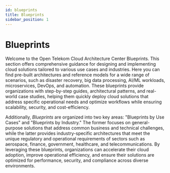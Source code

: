 ```yaml
---
id: blueprints
title: Blueprints
sidebar_position: 1
---
```


# Blueprints

Welcome to the Open Telekom Cloud Architecture Center Blueprints. This section offers comprehensive guidance for designing and implementing cloud solutions tailored to various use cases and industries. Here you can find pre-built architectures and reference models for a wide range of scenarios, such as disaster recovery, big data processing, AI/ML workloads, microservices, DevOps, and automation. These blueprints provide organizations with step-by-step guides, architectural patterns, and real-world case studies, helping them quickly deploy cloud solutions that address specific operational needs and optimize workflows while ensuring scalability, security, and cost-efficiency.

Additionally, *Blueprints* are organized into two key areas: "Blueprints by Use Cases" and "Blueprints by Industry." The former focuses on general-purpose solutions that address common business and technical challenges, while the latter provides industry-specific architectures that meet the unique regulatory and operational requirements of sectors such as aerospace, finance, government, healthcare, and telecommunications. By leveraging these blueprints, organizations can accelerate their cloud adoption, improve operational efficiency, and ensure their solutions are optimized for performance, security, and compliance across diverse environments.
